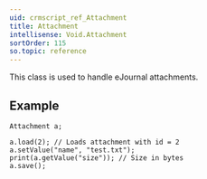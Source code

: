 ```yaml
---
uid: crmscript_ref_Attachment
title: Attachment
intellisense: Void.Attachment
sortOrder: 115
so.topic: reference
---
```



This class is used to handle eJournal attachments.




## Example


    Attachment a;
    
    a.load(2); // Loads attachment with id = 2
    a.setValue("name", "test.txt");
    print(a.getValue("size")); // Size in bytes
    a.save();
